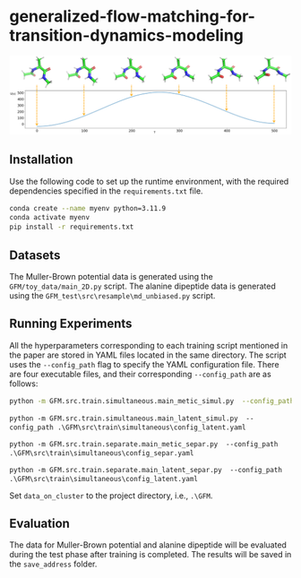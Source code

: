 # generalized-flow-matching-for-transition-dynamics-modeling

![alanie dipeptide trajectory](assets/energy.png)

## Installation

Use the following code to set up the runtime environment, with the required dependencies specified in the `requirements.txt` file.

```bash
conda create --name myenv python=3.11.9
conda activate myenv
pip install -r requirements.txt
```

## Datasets

The Muller-Brown potential data is generated using the `GFM/toy_data/main_2D.py` script.
The alanine dipeptide data is generated using the `GFM_test\src\resample\md_unbiased.py` script.

## Running Experiments

All the hyperparameters corresponding to each training script mentioned in the paper are stored in YAML files located in the same directory. The script uses the `--config_path` flag to specify the YAML configuration file. 
There are four executable files, and their corresponding `--config_path` are as follows:

```bash
python -m GFM.src.train.simultaneous.main_metic_simul.py  --config_path .\GFM\src\train\simultaneous\config_metric.yaml
```
```
python -m GFM.src.train.simultaneous.main_latent_simul.py  --config_path .\GFM\src\train\simultaneous\config_latent.yaml
```
```
python -m GFM.src.train.separate.main_metic_separ.py  --config_path .\GFM\src\train\simultaneous\config_separ.yaml
```
```
python -m GFM.src.train.separate.main_latent_separ.py  --config_path .\GFM\src\train\simultaneous\config_latent.yaml
```

Set `data_on_cluster` to the project directory, i.e., `.\GFM`.

## Evaluation

The data for Muller-Brown potential and alanine dipeptide will be evaluated during the test phase after training is completed. The results will be saved in the `save_address` folder.
